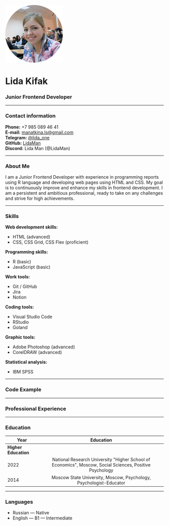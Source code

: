 ![Photo](Lida_Kifak_Photo.png)

# Lida Kifak

### Junior Frontend Developer

---

### Contact information

**Phone:** +7 985 089 46 41  
**E-mail:** manatkina.ls@gmail.com  
**Telegram:** [@lida_one](https://t.me/lida_one)  
**GitHub:** [LidaMan](https://github.com/LidaMan)  
**Discord:** Lida Man (@LidaMan)

---

### About Me

I am a Junior Frontend Developer with experience in programming reports using R language and developing web pages using HTML and CSS. My goal is to continuously improve and enhance my skills in frontend development. I am a persistent and ambitious professional, ready to take on any challenges and strive for high achievements.

---

### Skills

**Web development skills:**

- HTML (advanced)
- CSS, CSS Grid, CSS Flex (proficient)

**Programming skills:**

- R (basic)
- JavaScript (basic)

**Work tools:**

- Git / GitHub
- Jira
- Notion

**Coding tools:**

- Visual Studio Code
- RStudio
- Goland

**Graphic tools:**

- Adobe Photoshop (advanced)
- CorelDRAW (advanced)

**Statistical analysis:**

- IBM SPSS

---

### Code Example

---

### Professional Experience

---

### Education

| Year                 |                                                Education                                                |
| -------------------- | :-----------------------------------------------------------------------------------------------------: |
| **Higher Education** |                                                                                                         |
| 2022                 | National Research University "Higher School of Economics", Moscow, Social Sciences, Positive Psychology |
| 2014                 |                   Moscow State University, Moscow, Psychology, Psychologist-Educator                    |

---

### Languages

- Russian — Native
- English — B1 — Intermediate
